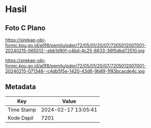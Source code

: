 # Hasil

## Foto C Plano

https://sirekap-obj-formc.kpu.go.id/a0f8/pemilu/pdpr/72/05/01/20/07/7205012007001-20240215-065012--ebb1d90f-c4bd-4c25-8633-36f5dbd72510.jpg

https://sirekap-obj-formc.kpu.go.id/a0f8/pemilu/pdpr/72/05/01/20/07/7205012007001-20240215-071348--c4db5f5e-1420-43d6-9b89-1f83bcacde4c.jpg


## Metadata

| Key        | Value               |
| ---------- | ------------------- |
| Time Stamp | 2024-02-17 13:05:41 |
| Kode Dapil | 7201                |



